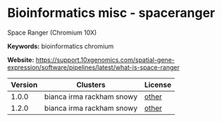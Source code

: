 # Bioinformatics misc - spaceranger

Space Ranger (Chromium 10X)

**Keywords:** bioinformatics chromium

**Website:** <https://support.10xgenomics.com/spatial-gene-expression/software/pipelines/latest/what-is-space-ranger>

| Version | Clusters | License |
| ------- | -------- | ------- |
| 1.0.0 | bianca irma rackham snowy | [other](https://support.10xgenomics.com/docs/license) |
| 1.2.0 | bianca irma rackham snowy | [other](https://support.10xgenomics.com/docs/license) |
